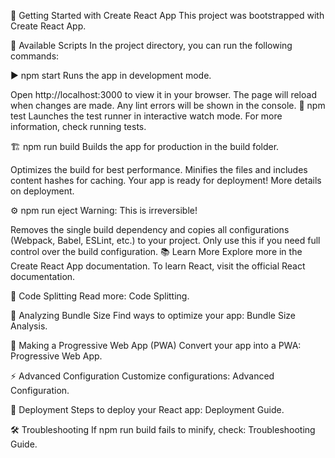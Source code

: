 🚀 Getting Started with Create React App
This project was bootstrapped with Create React App.

📜 Available Scripts
In the project directory, you can run the following commands:

▶️ npm start
Runs the app in development mode.

Open http://localhost:3000 to view it in your browser.
The page will reload when changes are made.
Any lint errors will be shown in the console.
🧪 npm test
Launches the test runner in interactive watch mode.
For more information, check running tests.

🏗️ npm run build
Builds the app for production in the build folder.

Optimizes the build for best performance.
Minifies the files and includes content hashes for caching.
Your app is ready for deployment!
More details on deployment.

⚙️ npm run eject
Warning: This is irreversible!

Removes the single build dependency and copies all configurations (Webpack, Babel, ESLint, etc.) to your project.
Only use this if you need full control over the build configuration.
📚 Learn More
Explore more in the Create React App documentation.
To learn React, visit the official React documentation.

🔀 Code Splitting
Read more: Code Splitting.

📏 Analyzing Bundle Size
Find ways to optimize your app: Bundle Size Analysis.

📱 Making a Progressive Web App (PWA)
Convert your app into a PWA: Progressive Web App.

⚡ Advanced Configuration
Customize configurations: Advanced Configuration.

🚀 Deployment
Steps to deploy your React app: Deployment Guide.

🛠️ Troubleshooting
If npm run build fails to minify, check: Troubleshooting Guide.
